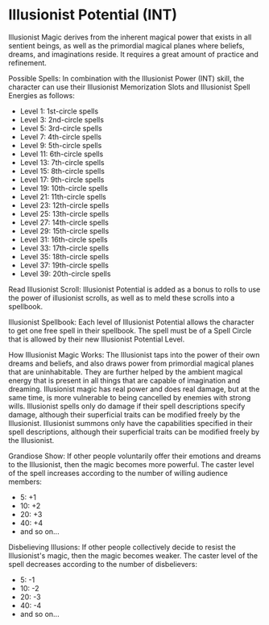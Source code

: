 # Illusionist Potential (INT)

Illusionist Magic derives from the inherent magical power that exists in all sentient beings, as well as the primordial magical planes where beliefs, dreams, and imaginations reside. It requires a great amount of practice and refinement.

Possible Spells: In combination with the Illusionist Power (INT) skill, the character can use their Illusionist Memorization Slots and Illusionist Spell Energies as follows:

- Level 1: 1st-circle spells
- Level 3: 2nd-circle spells
- Level 5: 3rd-circle spells
- Level 7: 4th-circle spells
- Level 9: 5th-circle spells
- Level 11: 6th-circle spells
- Level 13: 7th-circle spells
- Level 15: 8th-circle spells
- Level 17: 9th-circle spells
- Level 19: 10th-circle spells
- Level 21: 11th-circle spells
- Level 23: 12th-circle spells
- Level 25: 13th-circle spells
- Level 27: 14th-circle spells
- Level 29: 15th-circle spells
- Level 31: 16th-circle spells
- Level 33: 17th-circle spells
- Level 35: 18th-circle spells
- Level 37: 19th-circle spells
- Level 39: 20th-circle spells

Read Illusionist Scroll: Illusionist Potential is added as a bonus to rolls to use the power of illusionist scrolls, as well as to meld these scrolls into a spellbook.

Illusionist Spellbook: Each level of Illusionist Potential allows the character to get one free spell in their spellbook. The spell must be of a Spell Circle that is allowed by their new Illusionist Potential Level.

How Illusionist Magic Works: The Illusionist taps into the power of their own dreams and beliefs, and also draws power from primordial magical planes that are uninhabitable. They are further helped by the ambient magical energy that is present in all things that are capable of imagination and dreaming. Illusionist magic has real power and does real damage, but at the same time, is more vulnerable to being cancelled by enemies with strong wills. Illusionist spells only do damage if their spell descriptions specify damage, although their superficial traits can be modified freely by the Illusionist. Illusionist summons only have the capabilities specified in their spell descriptions, although their superficial traits can be modified freely by the Illusionist.

Grandiose Show: If other people voluntarily offer their emotions and dreams to the Illusionist, then the magic becomes more powerful. The caster level of the spell increases according to the number of willing audience members:

- 5: +1
- 10: +2
- 20: +3
- 40: +4
- and so on...

Disbelieving Illusions: If other people collectively decide to resist the Illusionist's magic, then the magic becomes weaker. The caster level of the spell decreases according to the number of disbelievers:

- 5: -1
- 10: -2
- 20: -3
- 40: -4
- and so on...